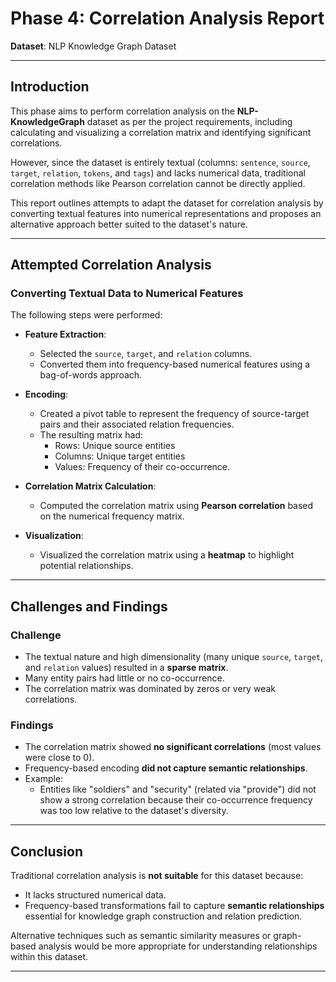 # Phase 4: Correlation Analysis Report
**Dataset**: NLP Knowledge Graph Dataset

---

## Introduction
This phase aims to perform correlation analysis on the **NLP-KnowledgeGraph** dataset as per the project requirements, including calculating and visualizing a correlation matrix and identifying significant correlations.

However, since the dataset is entirely textual (columns: `sentence`, `source`, `target`, `relation`, `tokens`, and `tags`) and lacks numerical data, traditional correlation methods like Pearson correlation cannot be directly applied. 

This report outlines attempts to adapt the dataset for correlation analysis by converting textual features into numerical representations and proposes an alternative approach better suited to the dataset's nature.

---

## Attempted Correlation Analysis

### Converting Textual Data to Numerical Features

The following steps were performed:

- **Feature Extraction**:
  - Selected the `source`, `target`, and `relation` columns.
  - Converted them into frequency-based numerical features using a bag-of-words approach.

- **Encoding**:
  - Created a pivot table to represent the frequency of source-target pairs and their associated relation frequencies.
  - The resulting matrix had:
    - Rows: Unique source entities
    - Columns: Unique target entities
    - Values: Frequency of their co-occurrence.

- **Correlation Matrix Calculation**:
  - Computed the correlation matrix using **Pearson correlation** based on the numerical frequency matrix.

- **Visualization**:
  - Visualized the correlation matrix using a **heatmap** to highlight potential relationships.

---

## Challenges and Findings

### Challenge
- The textual nature and high dimensionality (many unique `source`, `target`, and `relation` values) resulted in a **sparse matrix**.
- Many entity pairs had little or no co-occurrence.
- The correlation matrix was dominated by zeros or very weak correlations.

### Findings
- The correlation matrix showed **no significant correlations** (most values were close to 0).
- Frequency-based encoding **did not capture semantic relationships**.
- Example: 
  - Entities like "soldiers" and "security" (related via "provide") did not show a strong correlation because their co-occurrence frequency was too low relative to the dataset's diversity.

---

## Conclusion
Traditional correlation analysis is **not suitable** for this dataset because:
- It lacks structured numerical data.
- Frequency-based transformations fail to capture **semantic relationships** essential for knowledge graph construction and relation prediction.

Alternative techniques such as semantic similarity measures or graph-based analysis would be more appropriate for understanding relationships within this dataset.

---
